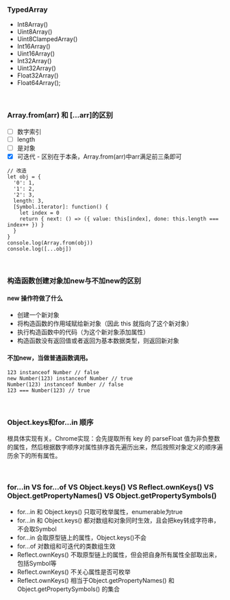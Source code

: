 ### TypedArray
* Int8Array()
* Uint8Array()
* Uint8ClampedArray()
* Int16Array()
* Uint16Array()
* Int32Array()
* Uint32Array()
* Float32Array()
* Float64Array();

&nbsp;
### Array.from(arr) 和 [...arr]的区别
- [ ] 数字索引
- [ ] length
- [ ] 是对象
- [x] 可迭代  -  区别在于本条，Array.from(arr)中arr满足前三条即可
```
// 改造
let obj = {
  '0': 1,
  '1': 2,
  '2': 3,
  length: 3,
  [Symbol.iterator]: function() {
    let index = 0
    return { next: () => ({ value: this[index], done: this.length === index++ }) }
  }
}
console.log(Array.from(obj))
console.log([...obj])
```

&nbsp;
### 构造函数创建对象加new与不加new的区别
#### new 操作符做了什么
* 创建一个新对象
* 将构造函数的作用域赋给新对象（因此 this 就指向了这个新对象）
* 执行构造函数中的代码（为这个新对象添加属性）
* 构造函数没有返回值或者返回为基本数据类型，则返回新对象
#### 不加new，当做普通函数调用。
```
123 instanceof Number // false
new Number(123) instanceof Number // true
Number(123) instanceof Number // false
123 === Number(123) // true
```

&nbsp;
### Object.keys和for...in 顺序
根具体实现有关。Chrome实现：会先提取所有 key 的 parseFloat 值为非负整数的属性，然后根据数字顺序对属性排序首先遍历出来，然后按照对象定义的顺序遍历余下的所有属性。

&nbsp;
### for...in VS for...of VS Object.keys() VS Reflect.ownKeys() VS Object.getPropertyNames() VS Object.getPropertySymbols()
* for...in 和 Object.keys() 只取可枚举属性，enumerable为true
* for...in 和 Object.keys() 都对数组和对象同时生效，且会把key转成字符串，不会取Symbol
* for...in 会取原型链上的属性，Object.keys()不会
* for...of 对数组和可迭代的类数组生效
* Reflect.ownKeys() 不取原型链上的属性，但会把自身所有属性全部取出来，包括Symbol等
* Reflect.ownKeys() 不关心属性是否可枚举
* Reflect.ownKeys() 相当于Object.getPropertyNames() 和 Object.getPropertySymbols() 的集合

